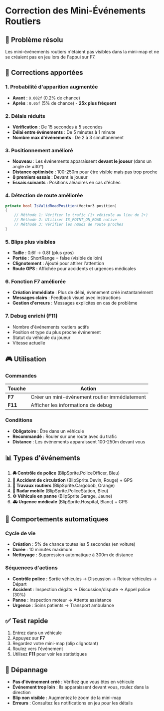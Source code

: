 # Correction des Mini-Événements Routiers

## 🚗 Problème résolu

Les mini-événements routiers n'étaient pas visibles dans la mini-map et ne se créaient pas en jeu lors de l'appui sur F7.

## 🔧 Corrections apportées

### 1. **Probabilité d'apparition augmentée**
- **Avant** : `0.002f` (0.2% de chance)
- **Après** : `0.05f` (5% de chance) - **25x plus fréquent**

### 2. **Délais réduits**
- **Vérification** : De 15 secondes à 5 secondes
- **Délai entre événements** : De 5 minutes à 1 minute
- **Nombre max d'événements** : De 2 à 3 simultanément

### 3. **Positionnement amélioré**
- **Nouveau** : Les événements apparaissent **devant le joueur** (dans un angle de ±30°)
- **Distance optimisée** : 100-250m pour être visible mais pas trop proche
- **8 premiers essais** : Devant le joueur
- **Essais suivants** : Positions aléaoires en cas d'échec

### 4. **Détection de route améliorée**
```csharp
private bool IsValidRoadPosition(Vector3 position)
{
    // Méthode 1: Vérifier le trafic (1+ véhicule au lieu de 2+)
    // Méthode 2: Utiliser IS_POINT_ON_ROAD native
    // Méthode 3: Vérifier les nœuds de route proches
}
```

### 5. **Blips plus visibles**
- **Taille** : 0.6f → 0.8f (plus gros)
- **Portée** : ShortRange = false (visible de loin)
- **Clignotement** : Ajouté pour attirer l'attention
- **Route GPS** : Affichée pour accidents et urgences médicales

### 6. **Fonction F7 améliorée**
- **Création immédiate** : Plus de délai, événement créé instantanément
- **Messages clairs** : Feedback visuel avec instructions
- **Gestion d'erreurs** : Messages explicites en cas de problème

### 7. **Debug enrichi (F11)**
- Nombre d'événements routiers actifs
- Position et type du plus proche événement
- Statut du véhicule du joueur
- Vitesse actuelle

## 🎮 Utilisation

### Commandes
| Touche | Action |
|--------|--------|
| **F7** | Créer un mini-événement routier immédiatement |
| **F11** | Afficher les informations de debug |

### Conditions
- **Obligatoire** : Être dans un véhicule
- **Recommandé** : Rouler sur une route avec du trafic
- **Distance** : Les événements apparaissent 100-250m devant vous

## 📊 Types d'événements

1. **🚔 Contrôle de police** (BlipSprite.PoliceOfficer, Bleu)
2. **🚗 Accident de circulation** (BlipSprite.Devin, Rouge) + GPS
3. **🚧 Travaux routiers** (BlipSprite.Cargobob, Orange)
4. **📡 Radar mobile** (BlipSprite.PoliceStation, Bleu)
5. **⚙️ Véhicule en panne** (BlipSprite.Garage, Jaune)
6. **🚑 Urgence médicale** (BlipSprite.Hospital, Blanc) + GPS

## 🔄 Comportements automatiques

### Cycle de vie
- **Création** : 5% de chance toutes les 5 secondes (en voiture)
- **Durée** : 10 minutes maximum
- **Nettoyage** : Suppression automatique à 300m de distance

### Séquences d'actions
- **Contrôle police** : Sortie véhicules → Discussion → Retour véhicules → Départ
- **Accident** : Inspection dégâts → Discussion/dispute → Appel police (30%)
- **Panne** : Inspection moteur → Attente assistance
- **Urgence** : Soins patients → Transport ambulance

## ✅ Test rapide

1. Entrez dans un véhicule
2. Appuyez sur **F7**
3. Regardez votre mini-map (blip clignotant)
4. Roulez vers l'événement
5. Utilisez **F11** pour voir les statistiques

## 🐛 Dépannage

- **Pas d'événement créé** : Vérifiez que vous êtes en véhicule
- **Événement trop loin** : Ils apparaissent devant vous, roulez dans la direction
- **Blip non visible** : Augmentez le zoom de la mini-map
- **Erreurs** : Consultez les notifications en jeu pour les détails 